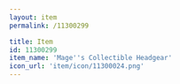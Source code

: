 ```yaml
---
layout: item
permalink: /11300299

title: Item
id: 11300299
item_name: 'Mage''s Collectible Headgear'
icon_url: 'item/icon/11300024.png'
---
```

